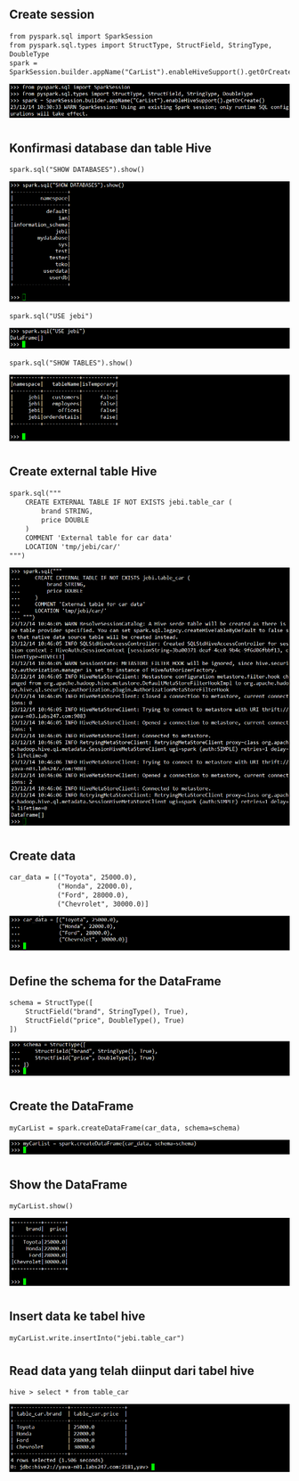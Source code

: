 ## Create session
```
from pyspark.sql import SparkSession
from pyspark.sql.types import StructType, StructField, StringType, DoubleType
spark = SparkSession.builder.appName("CarList").enableHiveSupport().getOrCreate()
```

![Alt text](image-6.png)
#
## Konfirmasi database dan table Hive
```
spark.sql("SHOW DATABASES").show()
```
![Alt text](image-7.png)

```
spark.sql("USE jebi") 
```
![Alt text](image-9.png)

```
spark.sql("SHOW TABLES").show()
```
![Alt text](image-8.png)


#
## Create external table Hive
```
spark.sql("""
    CREATE EXTERNAL TABLE IF NOT EXISTS jebi.table_car (
        brand STRING,
        price DOUBLE
    )
    COMMENT 'External table for car data'
    LOCATION 'tmp/jebi/car/'
""")
``` 
![Alt text](image-10.png)
#
## Create data
```
car_data = [("Toyota", 25000.0),
            ("Honda", 22000.0),
            ("Ford", 28000.0),
            ("Chevrolet", 30000.0)]
```
![Alt text](image-11.png)

#
## Define the schema for the DataFrame
```
schema = StructType([
    StructField("brand", StringType(), True),
    StructField("price", DoubleType(), True)
])
```
![Alt text](image-12.png)
#
## Create the DataFrame
```
myCarList = spark.createDataFrame(car_data, schema=schema)
```
![Alt text](image-13.png)

#
## Show the DataFrame
```
myCarList.show()
```
![Alt text](image-14.png)
#
## Insert data ke tabel hive
```
myCarList.write.insertInto("jebi.table_car") 
```
#
## Read data yang telah diinput dari tabel hive
```
hive > select * from table_car
```
![Alt text](image-15.png)